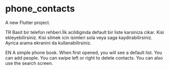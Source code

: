 # phone_contacts

A new Flutter project.


TR
Basit bir telefon rehberi.İlk acildiginda default bir liste karsiniza cikar. Kisi ekleyebilirsiniz. Kisi silmek icin isimleri sola veya saga kaydirabilirsiniz. Ayrica arama ekranini da kullanabilirsiniz.


EN
A simple phone book. When first opened, you will see a default list. You can add people. You can swipe left or right to delete contacts. You can also use the search screen.